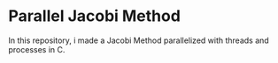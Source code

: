 # Parallel Jacobi Method

In this repository, i made a Jacobi Method parallelized with threads and processes in C.
